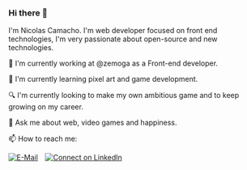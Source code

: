 ### Hi there 👋


I'm Nicolas Camacho. I'm web developer focused on front end technologies, I'm very passionate about open-source and new technologies.

🔭 I'm currently working at @zemoga as a Front-end developer.

🌱 I'm currently learning pixel art and game development.

🔍 I'm currently looking to make my own ambitious game and to keep growing on my career.

💬 Ask me about web, video games and happiness.

📫 How to reach me:

[![E-Mail](https://img.shields.io/badge/--email?label=E-mail&logo=Gmail&style=social)](mailto:nicolas.aguilar1999@gmail.com) [![Connect on LinkedIn](https://img.shields.io/badge/--linkedin?label=LinkedIn&logo=LinkedIn&style=social)](https://www.linkedin.com/in/nicolas-camacho-aguilar/)
